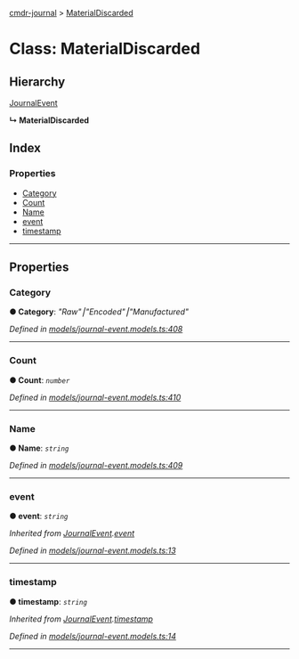 [cmdr-journal](../README.md) > [MaterialDiscarded](../classes/materialdiscarded.md)



# Class: MaterialDiscarded

## Hierarchy


 [JournalEvent](journalevent.md)

**↳ MaterialDiscarded**







## Index

### Properties

* [Category](materialdiscarded.md#category)
* [Count](materialdiscarded.md#count)
* [Name](materialdiscarded.md#name)
* [event](materialdiscarded.md#event)
* [timestamp](materialdiscarded.md#timestamp)



---
## Properties
<a id="category"></a>

###  Category

**●  Category**:  *"Raw"⎮"Encoded"⎮"Manufactured"* 

*Defined in [models/journal-event.models.ts:408](https://github.com/chrisbruford/cmdr-journal/blob/1e4d048/src/models/journal-event.models.ts#L408)*





___

<a id="count"></a>

###  Count

**●  Count**:  *`number`* 

*Defined in [models/journal-event.models.ts:410](https://github.com/chrisbruford/cmdr-journal/blob/1e4d048/src/models/journal-event.models.ts#L410)*





___

<a id="name"></a>

###  Name

**●  Name**:  *`string`* 

*Defined in [models/journal-event.models.ts:409](https://github.com/chrisbruford/cmdr-journal/blob/1e4d048/src/models/journal-event.models.ts#L409)*





___

<a id="event"></a>

###  event

**●  event**:  *`string`* 

*Inherited from [JournalEvent](journalevent.md).[event](journalevent.md#event)*

*Defined in [models/journal-event.models.ts:13](https://github.com/chrisbruford/cmdr-journal/blob/1e4d048/src/models/journal-event.models.ts#L13)*





___

<a id="timestamp"></a>

###  timestamp

**●  timestamp**:  *`string`* 

*Inherited from [JournalEvent](journalevent.md).[timestamp](journalevent.md#timestamp)*

*Defined in [models/journal-event.models.ts:14](https://github.com/chrisbruford/cmdr-journal/blob/1e4d048/src/models/journal-event.models.ts#L14)*





___


